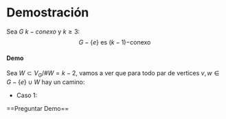 # Demostración

Sea $G$ $k-conexo$ y $k\ge 3$:
$$
G-\{e\} \text{ es $(k-1)-$conexo}
$$

#### Demo

Sea $W \subset V_G/ \#W = k-2$, vamos a ver que para todo par de vertices $v,w \in G-\{e\}\cup W$ hay un camino:

- Caso 1:

==Preguntar Demo==

